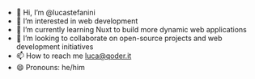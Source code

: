 - 👋 Hi, I’m @lucastefanini
- 👀 I’m interested in web development
- 🌱 I’m currently learning Nuxt to build more dynamic web applications
- 💞️ I’m looking to collaborate on open-source projects and web development initiatives
- 📫 How to reach me luca@qoder.it
- 😄 Pronouns: he/him

<!---
lucastefanini/lucastefanini is a ✨ special ✨ repository because its `README.md` (this file) appears on your GitHub profile.
You can click the Preview link to take a look at your changes.
--->
